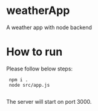 # weatherApp
A weather app with node backend

# How to run
Please follow below steps:
```
 npm i .
 node src/app.js
 
 ```
 The server will start on port 3000.
